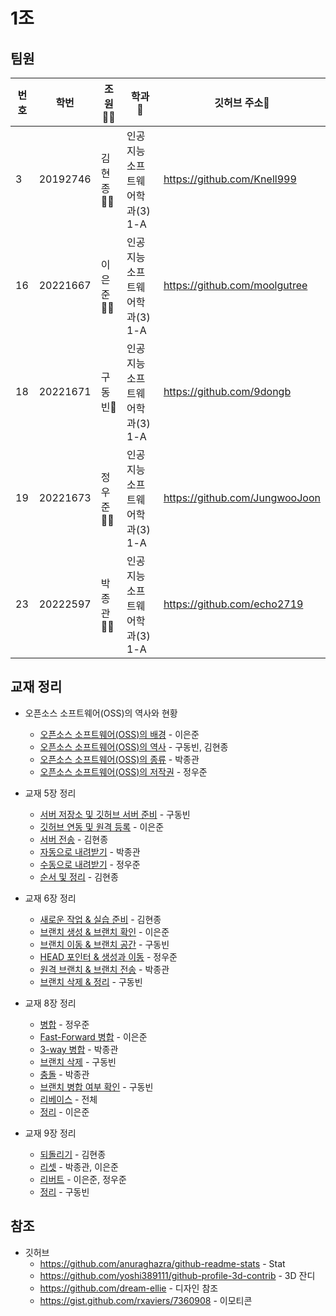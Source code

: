 1조
=
팀원
-
| 번호   |  학번      | 조원🙍‍♂️ | 학과 💼            |  깃허브 주소📝  |
|------|----------|----|----------------|----|
| 3    | 20192746 | 김현종👨‍💻 | 인공지능소프트웨어학과(3) 1-A | https://github.com/Knell999   |
| 16   | 20221667 | 이은준👨‍💻  | 인공지능소프트웨어학과(3) 1-A |https://github.com/moolgutree    |
| 18   | 20221671 | 구동빈🌟 | 인공지능소프트웨어학과(3) 1-A |   https://github.com/9dongb   |
| 19   | 20221673 | 정우준👨‍💻 | 인공지능소프트웨어학과(3) 1-A |  https://github.com/JungwooJoon  |
| 23   | 20222597 | 박종관👨‍💻 | 인공지능소프트웨어학과(3) 1-A | https://github.com/echo2719   |
           
## 교재 정리

- 오픈소스 소프트웨어(OSS)의 역사와 현황
  - [오픈소스 소프트웨어(OSS)의 배경](https://github.com/QBteamOSS/OSS_Assignments/blob/main/OSS%EC%97%AD%EC%82%AC%EC%99%80%20%ED%98%84%ED%99%A9/02.%20OSS%EC%9D%98%20%EB%B0%B0%EA%B2%BD.md) - 이은준
  - [오픈소스 소프트웨어(OSS)의 역사](https://github.com/QBteamOSS/OSS_Assignments/blob/main/OSS%EC%97%AD%EC%82%AC%EC%99%80%20%ED%98%84%ED%99%A9/03.%20OSS%EC%9D%98%20%EC%97%AD%EC%82%AC.md) - 구동빈, 김현종
  - [오픈소스 소프트웨어(OSS)의 종류](https://github.com/QBteamOSS/OSS_Assignments/blob/main/OSS%EC%97%AD%EC%82%AC%EC%99%80%20%ED%98%84%ED%99%A9/04.%20OSS%EC%9D%98%20%EC%A2%85%EB%A5%98.md) - 박종관
  - [오픈소스 소프트웨어(OSS)의 저작권](https://github.com/QBteamOSS/OSS_Assignments/blob/main/OSS%EC%97%AD%EC%82%AC%EC%99%80%20%ED%98%84%ED%99%A9/05.%20OSS%EC%9D%98%20%EC%A0%80%EC%9E%91%EA%B6%8C.md) - 정우준

- 교재 5장 정리
  - [서버 저장소 및 깃허브 서버 준비](https://github.com/QBteamOSS/OSS_Assignments/blob/main/organize_chapter5/1%EB%B2%88.md) - 구동빈
  - [깃허브 연동 및 원격 등록](https://github.com/QBteamOSS/OSS_Assignments/blob/main/organize_chapter5/2%EB%B2%88.md) - 이은준
  - [서버 전송](https://github.com/QBteamOSS/OSS_Assignments/blob/main/organize_chapter5/3%EB%B2%88.md) - 김현종
  - [자동으로 내려받기](https://github.com/QBteamOSS/OSS_Assignments/blob/main/organize_chapter5/4%EB%B2%88.md) - 박종관
  - [수동으로 내려받기](https://github.com/QBteamOSS/OSS_Assignments/blob/main/organize_chapter5/5%EB%B2%88.md) - 정우준
  - [순서 및 정리](https://github.com/QBteamOSS/OSS_Assignments/blob/main/organize_chapter5/6%EB%B2%88.md) - 김현종

- 교재 6장 정리
  - [새로운 작업 & 실습 준비](https://github.com/QBteamOSS/OSS_Assignments/blob/main/organize_chapter6/(1)%206.1%20%26%206.2.md) - 김현종
  - [브랜치 생성 & 브랜치 확인](https://github.com/QBteamOSS/OSS_Assignments/blob/main/organize_chapter6/(2)%206.3%20%26%203.4.md) - 이은준
  - [브랜치 이동 & 브랜치 공간](https://github.com/QBteamOSS/OSS_Assignments/blob/main/organize_chapter6/(3)%206.5%20&%206.6%20.md) - 구동빈
  - [HEAD 포인터 & 생성과 이동](https://github.com/QBteamOSS/OSS_Assignments/blob/main/organize_chapter6/(4)%206.7%20&%206.8.md) - 정우준
  - [ 원격 브랜치 & 브랜치 전송](https://github.com/QBteamOSS/OSS_Assignments/blob/main/organize_chapter6/(5)%206.9%20&%206.10.md) - 박종관
  - [브랜치 삭제 & 정리](https://github.com/QBteamOSS/OSS_Assignments/blob/main/organize_chapter6/(6)%206.11%20&%206.12.md) - 구동빈

- 교재 8장 정리
  - [병합](https://github.com/QBteamOSS/OSS_Assignments/blob/main/organize_chapter8/(1)%208-1.md) - 정우준
  - [Fast-Forward 병합](https://github.com/QBteamOSS/OSS_Assignments/blob/main/organize_chapter8/(2)%208-2.md) - 이은준
  - [3-way 병합](https://github.com/QBteamOSS/OSS_Assignments/blob/main/organize_chapter8/(3)%208-3.md) - 박종관
  - [브랜치 삭제](https://github.com/QBteamOSS/OSS_Assignments/blob/main/organize_chapter8/(4)%208-4.md) - 구동빈
  - [충돌](https://github.com/QBteamOSS/OSS_Assignments/blob/main/organize_chapter8/(5)%208.5.md) - 박종관
  - [브랜치 병합 여부 확인](https://github.com/QBteamOSS/OSS_Assignments/blob/main/organize_chapter8/(6)%208-6.md) - 구동빈
  - [리베이스](https://github.com/QBteamOSS/OSS_Assignments/blob/main/organize_chapter8/(7)%208-7.md) - 전체
  - [정리](https://github.com/QBteamOSS/OSS_Assignments/blob/main/organize_chapter8/(8)%208-8.md) - 이은준

- 교재 9장 정리
  - [되돌리기]() - 김현종
  - [리셋](https://github.com/QBteamOSS/OSS_Assignments/blob/main/organize_chapter9/(2)%209-2.md) - 박종관, 이은준
  - [리버트](https://github.com/QBteamOSS/OSS_Assignments/blob/main/organize_chapter9/(3)%209-3.md) - 이은준, 정우준
  - [정리](https://github.com/QBteamOSS/OSS_Assignments/blob/main/organize_chapter9/(4)%209-4.md) - 구동빈

## 참조
- 깃허브
  - https://github.com/anuraghazra/github-readme-stats - Stat
  - https://github.com/yoshi389111/github-profile-3d-contrib - 3D 잔디
  - https://github.com/dream-ellie - 디자인 참조
  - https://gist.github.com/rxaviers/7360908 - 이모티콘
